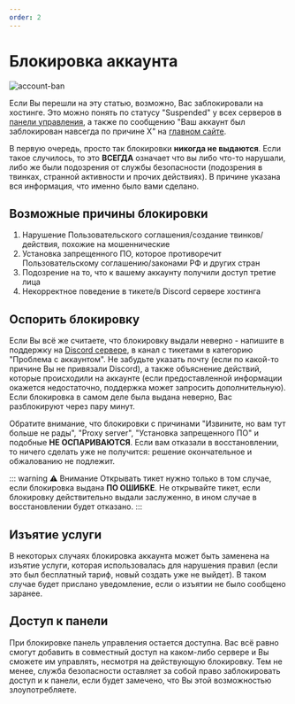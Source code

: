 ```yaml
---
order: 2
---
```


# Блокировка аккаунта

![account-ban](/account-ban.png)

Если Вы перешли на эту статью, возможно, Вас заблокировали на хостинге. 
Это можно понять по статусу "Suspended" у всех серверов в [панели управления](https://control.play2go.cloud), 
а также по сообщению "Ваш аккаунт был заблокирован навсегда по причине X" на [главном сайте](https://play2go.cloud).

В первую очередь, просто так блокировки **никогда не выдаются**.
Если такое случилось, то это **ВСЕГДА** означает что вы либо что-то нарушали, 
либо же были подозрения от службы безопасности (подозрения в твинках, 
странной активности и прочих действиях). В причине указана вся информация, что именно было вами сделано.

## Возможные причины блокировки
1. Нарушение Пользовательского соглашения/создание твинков/действия, похожие на мошеннические
2. Установка запрещенного ПО, которое противоречит Пользовательскому соглашению/законами РФ и других стран
3. Подозрение на то, что к вашему аккаунту получили доступ третие лица
4. Некорректное поведение в тикете/в Discord сервере хостинга

## Оспорить блокировку
Если Вы всё же считаете, что блокировку выдали неверно - напишите в поддержку на [Discord сервере](https://discord.gg/play2go), 
в канал с тикетами в категорию "Проблема с аккаунтом". Не забудьте указать почту (если по какой-то причине Вы не привязали Discord), 
а также объяснение действий, которые происходили на аккаунте (если предоставленной информации окажется недостаточно, поддержка может запросить дополнительную). 
Если блокировка в самом деле была выдана неверно, Вас разблокируют через пару минут.

Обратите внимание, что блокировки с причинами "Извините, но вам тут больше не рады", "Proxy server", "Установка запрещенного ПО" и подобные **НЕ ОСПАРИВАЮТСЯ**. 
Если вам отказали в восстановлении, то ничего сделать уже не получится: решение окончательное и обжалованию не подлежит.

::: warning :warning: Внимание
Открывать тикет нужно только в том случае, если блокировка выдана **ПО ОШИБКЕ**. 
Не открывайте тикет, если блокировку действительно выдали заслуженно, в ином случае в восстановлении будет отказано.
:::

## Изъятие услуги
В некоторых случаях блокировка аккаунта может быть заменена на изъятие услуги, которая использовалась для нарушения правил 
(если это был бесплатный тариф, новый создать уже не выйдет). В таком случае будет прислано уведомление, если о изъятии не было сообщено заранее.

## Доступ к панели
При блокировке панель управления остается доступна. Вас всё равно смогут добавить в совместный доступ 
на каком-либо сервере и Вы сможете им управлять, несмотря на действующую блокировку. Тем не менее, 
служба безопасности оставляет за собой право заблокировать доступ и к панели, если будет замечено, что Вы этой возможностью злоупотребляете.
